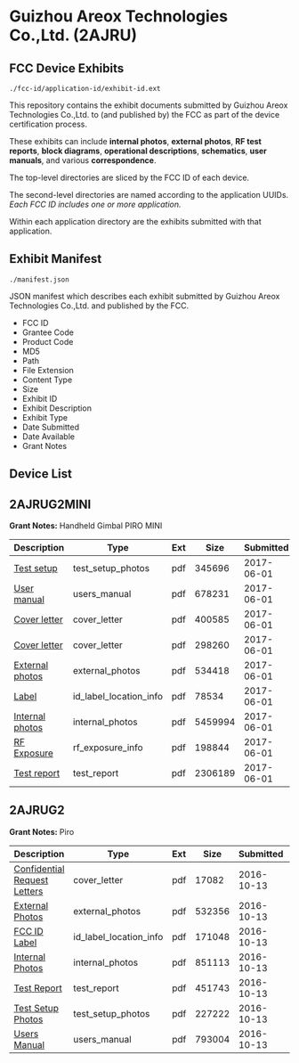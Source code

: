 # Guizhou Areox Technologies Co.,Ltd. (2AJRU)
## FCC Device Exhibits

```
./fcc-id/application-id/exhibit-id.ext
```

This repository contains the exhibit documents submitted by Guizhou Areox Technologies Co.,Ltd. to (and published by) the FCC as part of the device certification process.

These exhibits can include **internal photos**, **external photos**, **RF test reports**, **block diagrams**, **operational descriptions**, **schematics**, **user manuals**, and various **correspondence**.

The top-level directories are sliced by the FCC ID of each device.

The second-level directories are named according to the application UUIDs. *Each FCC ID includes one or more application.*

Within each application directory are the exhibits submitted with that application. 

## Exhibit Manifest

```
./manifest.json
```

JSON manifest which describes each exhibit submitted by Guizhou Areox Technologies Co.,Ltd. and published by the FCC.

- FCC ID
- Grantee Code
- Product Code
- MD5
- Path
- File Extension
- Content Type
- Size
- Exhibit ID
- Exhibit Description
- Exhibit Type
- Date Submitted
- Date Available
- Grant Notes

## Device List
## 2AJRUG2MINI
**Grant Notes:** Handheld Gimbal PIRO MINI

| Description | Type | Ext | Size | Submitted | Available |
| ----------- | ---- | --- | ---- | --------- | --------- |
| [Test setup](2AJRUG2MINI/c5bd6d8dc15c83dc51f8fec3cf801892/3410587.pdf) | test_setup_photos | pdf | 345696 | 2017-06-01 | 2017-06-01 |
| [User manual](2AJRUG2MINI/c5bd6d8dc15c83dc51f8fec3cf801892/3410588.pdf) | users_manual | pdf | 678231 | 2017-06-01 | 2017-06-01 |
| [Cover letter](2AJRUG2MINI/c5bd6d8dc15c83dc51f8fec3cf801892/3410578.pdf) | cover_letter | pdf | 400585 | 2017-06-01 | 2017-06-01 |
| [Cover letter](2AJRUG2MINI/c5bd6d8dc15c83dc51f8fec3cf801892/3410579.pdf) | cover_letter | pdf | 298260 | 2017-06-01 | 2017-06-01 |
| [External photos](2AJRUG2MINI/c5bd6d8dc15c83dc51f8fec3cf801892/3410580.pdf) | external_photos | pdf | 534418 | 2017-06-01 | 2017-06-01 |
| [Label](2AJRUG2MINI/c5bd6d8dc15c83dc51f8fec3cf801892/3410581.pdf) | id_label_location_info | pdf | 78534 | 2017-06-01 | 2017-06-01 |
| [Internal photos](2AJRUG2MINI/c5bd6d8dc15c83dc51f8fec3cf801892/3410582.pdf) | internal_photos | pdf | 5459994 | 2017-06-01 | 2017-06-01 |
| [RF Exposure](2AJRUG2MINI/c5bd6d8dc15c83dc51f8fec3cf801892/3410584.pdf) | rf_exposure_info | pdf | 198844 | 2017-06-01 | 2017-06-01 |
| [Test report](2AJRUG2MINI/c5bd6d8dc15c83dc51f8fec3cf801892/3410586.pdf) | test_report | pdf | 2306189 | 2017-06-01 | 2017-06-01 |
## 2AJRUG2
**Grant Notes:** Piro

| Description | Type | Ext | Size | Submitted | Available |
| ----------- | ---- | --- | ---- | --------- | --------- |
| [Confidential Request Letters](2AJRUG2/0fd5c197ac5bad227e6f94bda0faae94/3163036.pdf) | cover_letter | pdf | 17082 | 2016-10-13 | 2016-10-13 |
| [External Photos](2AJRUG2/0fd5c197ac5bad227e6f94bda0faae94/3163037.pdf) | external_photos | pdf | 532356 | 2016-10-13 | 2016-10-13 |
| [FCC ID Label](2AJRUG2/0fd5c197ac5bad227e6f94bda0faae94/3163038.pdf) | id_label_location_info | pdf | 171048 | 2016-10-13 | 2016-10-13 |
| [Internal Photos](2AJRUG2/0fd5c197ac5bad227e6f94bda0faae94/3163039.pdf) | internal_photos | pdf | 851113 | 2016-10-13 | 2016-10-13 |
| [Test Report](2AJRUG2/0fd5c197ac5bad227e6f94bda0faae94/3163042.pdf) | test_report | pdf | 451743 | 2016-10-13 | 2016-10-13 |
| [Test Setup Photos](2AJRUG2/0fd5c197ac5bad227e6f94bda0faae94/3163043.pdf) | test_setup_photos | pdf | 227222 | 2016-10-13 | 2016-10-13 |
| [Users Manual](2AJRUG2/0fd5c197ac5bad227e6f94bda0faae94/3163044.pdf) | users_manual | pdf | 793004 | 2016-10-13 | 2016-10-13 |
